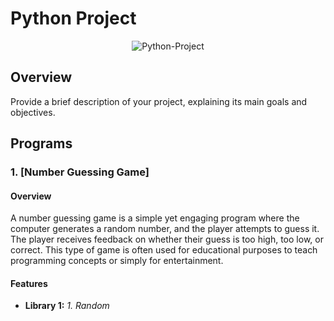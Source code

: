 # Python Project

<p align="center"><img src="https://blog.talent500.co/wp-content/uploads/2022/05/PythonToolKit_Banner-1200x500.png" alt="Python-Project"></p>

## Overview

Provide a brief description of your project, explaining its main goals and objectives.

## Programs

### 1. [Number Guessing Game]

#### Overview

A number guessing game is a simple yet engaging program where the computer generates a random number, and the player attempts to guess it. The player receives feedback on whether their guess is too high, too low, or correct. This type of game is often used for educational purposes to teach programming concepts or simply for entertainment.

#### Features

- **Library 1:**
  _1. Random_
